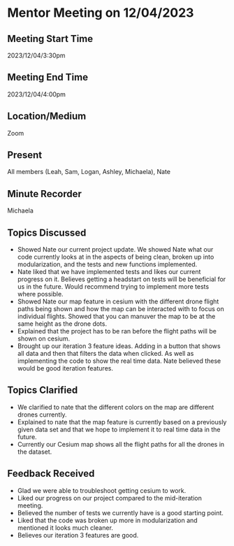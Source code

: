 # Mentor Meeting on 12/04/2023

## Meeting Start Time
2023/12/04/3:30pm

## Meeting End Time
2023/12/04/4:00pm

## Location/Medium
Zoom

## Present
All members (Leah, Sam, Logan, Ashley, Michaela), Nate

## Minute Recorder
Michaela

## Topics Discussed
- Showed Nate our current project update. We showed Nate what our code currently looks at in the aspects of being clean, broken up into modularization, and the tests and new functions implemented.
 - Nate liked that we have implemented tests and likes our current progress on it. Believes getting a headstart on tests will be beneficial for us in the future. Would recommend trying to implement more tests where possible.
- Showed Nate our map feature in cesium with the different drone flight paths being shown and how the map can be interacted with to focus on individual flights. Showed that you can manuver the map to be at the same height as the drone dots.
 - Explained that the project has to be ran before the flight paths will be shown on cesium.
- Brought up our iteration 3 feature ideas. Adding in a button that shows all data and then that filters the data when clicked. As well as implementing the code to show the real time data. Nate believed these would be good iteration features.

## Topics Clarified
- We clarified to nate that the different colors on the map are different drones currently.
- Explained to nate that the map feature is currently based on a previously given data set and that we hope to implement it to real time data in the future.
- Currently our Cesium map shows all the flight paths for all the drones in the dataset.
 
## Feedback Received
- Glad we were able to troubleshoot getting cesium to work.
- Liked our progress on our project compared to the mid-iteration meeting.
- Believed the number of tests we currently have is a good starting point.
- Liked that the code was broken up more in modularization and mentioned it looks much cleaner.
- Believes our iteration 3 features are good.

